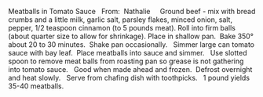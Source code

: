 Meatballs in Tomato Sauce
 
From:  Nathalie
 
 
Ground beef - mix with bread crumbs and a little milk, garlic salt, parsley flakes, minced onion, salt, pepper, 1/2 teaspoon cinnamon (to 5 pounds meat).
Roll into firm balls (about quarter size to allow for shrinkage). 
Place in shallow pan.  Bake 350° about 20 to 30 minutes.  Shake pan occasionally.  
Simmer large can tomato sauce with bay leaf.  Place meatballs into sauce and simmer.  
Use slotted spoon to remove meat balls from roasting pan so grease is not gathering into tomato sauce.
 
Good when made ahead and frozen.  Defrost overnight and heat slowly. 
 
Serve from chafing dish with toothpicks.
 
1 pound yields 35-40 meatballs.
 
